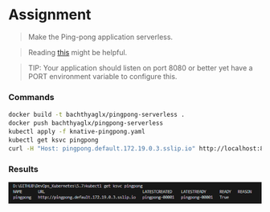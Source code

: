 # Assignment

> Make the Ping-pong application serverless.

> Reading [this](http://knative.dev/docs/serving/convert-deployment-to-knative-service/) might be helpful.

> TIP: Your application should listen on port 8080 or better yet have a PORT environment variable to configure this.


### Commands
```bash
docker build -t bachthyaglx/pingpong-serverless .
docker push bachthyaglx/pingpong-serverless
kubectl apply -f knative-pingpong.yaml
kubectl get ksvc pingpong
curl -H "Host: pingpong.default.172.19.0.3.sslip.io" http://localhost:8081/pingpong
```

### Results

![alt text](image.png)
